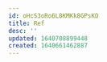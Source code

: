 ```yaml
---
id: oHcS3oRo6L8KMKk8GPsKO
title: Ref
desc: ''
updated: 1640708899448
created: 1640661462887
---
```


